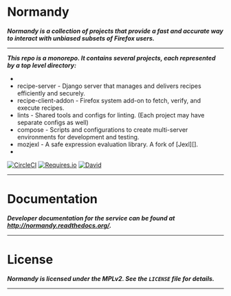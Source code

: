<h1>Normandy</h1>

***Normandy is a collection of projects that provide a fast and accurate way to
interact with unbiased subsets of Firefox users.***

<hr/>

***This repo is a *monorepo*. It contains several projects, each represented by a
top level directory:***

*
* recipe-server - Django server that manages and delivers recipes
  efficiently and securely.
* recipe-client-addon - Firefox system add-on to fetch, verify, and execute
  recipes.
* lints - Shared tools and configs for linting. (Each project may have separate
  configs as well)
* compose - Scripts and configurations to create multi-server environments for
  development and testing.
* mozjexl - A safe expression evaluation library. A fork of [Jexl][].
*

[![CircleCI](https://img.shields.io/circleci/project/mozilla/normandy/master.svg?maxAge=2592000&label=CI)](https://circleci.com/gh/mozilla/normandy/tree/master)
[![Requires.io](https://img.shields.io/requires/github/mozilla/normandy.svg?maxAge=2592000&label=PyPI)](https://requires.io/github/mozilla/normandy/requirements/?branch=master)
[![David](https://img.shields.io/david/mozilla/normandy.svg?maxAge=2592000&label=NPM)](https://david-dm.org/mozilla/normandy)

[Recipe Server]: https://wiki.mozilla.org/Firefox/Recipe_Server

<hr/>

<h1>Documentation</h1>

***Developer documentation for the service can be found at http://normandy.readthedocs.org/.***

<hr/>

<h1>License</h1>

***Normandy is licensed under the MPLv2. See the `LICENSE` file for details.***

<hr/>
